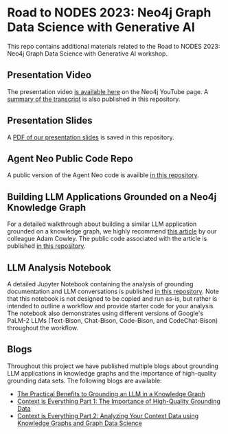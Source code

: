 # Road to NODES 2023: Neo4j Graph Data Science with Generative AI
This repo contains additional materials related to the Road to NODES 2023: Neo4j Graph Data Science with Generative AI workshop.

## Presentation Video
The presentation video [is available here](https://www.youtube.com/watch?v=SUhM5SOYcd4) on the Neo4j YouTube page. A [summary of the transcript](https://github.com/danb-neo4j/NODES2023_GDS_GenAI/blob/main/nodes2023_GDS_GenAI_SUMMARY.txt) is also published in this repository.

## Presentation Slides
A [PDF of our presentation slides](https://github.com/danb-neo4j/NODES2023_GDS_GenAI/blob/main/NODES_2023_GDS_GenAI.pdf) is saved in this repository.

## Agent Neo Public Code Repo
A public version of the Agent Neo code is availble [in this repository](https://github.com/a-s-g93/agent-neo-public).

## Building LLM Applications Grounded on a Neo4j Knowledge Graph
For a detailed walkthrough about building a similar LLM application grounded on a knowledge graph, we highly recommend [this article](https://neo4j.com/developer-blog/building-educational-chatbot-neo4j/) by our colleague Adam Cowley. The public code associated with the article is published [in this repository](https://github.com/neo4j-graphacademy/learning-assistant).

## LLM Analysis Notebook
A detailed Jupyter Notebook containing the analysis of grounding documentation and LLM conversations is published [in this repository](https://github.com/danb-neo4j/NODES2023_GDS_GenAI/blob/main/NODES2023_GenAI_GDS_Analysis.ipynb). Note that this notebook is not designed to be copied and run as-is, but rather is intended to outline a workflow and provide starter code for your analysis. The notebook also demonstrates using different versions of Google's PaLM-2 LLMs (Text-Bison, Chat-Bison, Code-Bison, and CodeChat-Bison) throughout the workflow. 

## Blogs
Throughout this project we have published multiple blogs about grounding LLM applications in knowledge graphs and the importance of high-quality grounding data sets. The following blogs are available:
* [The Practical Benefits to Grounding an LLM in a Knowledge Graph](https://medium.com/@bukowski.daniel/the-practical-benefits-to-grounding-an-llm-in-a-knowledge-graph-919918eb493)
* [Context is Everything Part 1: The Importance of High-Quality Grounding Data](https://medium.com/@bukowski.daniel/context-is-everything-part-1-the-importance-of-high-quality-grounding-data-7a93dbaded96)
* [Context is Everything Part 2: Analyzing Your Context Data using Knowledge Graphs and Graph Data Science](https://medium.com/@bukowski.daniel/context-is-everything-part-2-analyzing-your-context-data-using-knowledge-graphs-and-graph-data-afb832ce894c)
